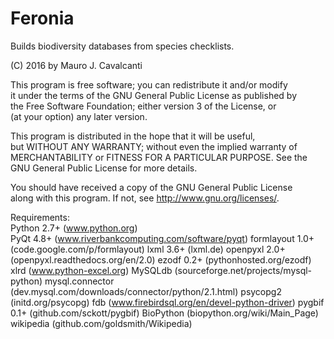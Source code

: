 # Feronia
Builds biodiversity databases from species checklists.

(C) 2016 by Mauro J. Cavalcanti                     
                                                                               
This program is free software; you can redistribute it and/or modify         
it under the terms of the GNU General Public License as published by         
the Free Software Foundation; either version 3 of the License, or            
(at your option) any later version.                                          
                                                                               
This program is distributed in the hope that it will be useful,              
but WITHOUT ANY WARRANTY; without even the implied warranty of               
MERCHANTABILITY or FITNESS FOR A PARTICULAR PURPOSE.  See the                 
GNU General Public License for more details.                                 
                                                                               
You should have received a copy of the GNU General Public License            
along with this program. If not, see <http://www.gnu.org/licenses/>.         
                                                                                      
Requirements:                                                                
    Python 2.7+ (www.python.org)                                               
    PyQt 4.8+ (www.riverbankcomputing.com/software/pyqt)
    formlayout 1.0+ (code.google.com/p/formlayout)
    lxml 3.6+ (lxml.de)
    openpyxl 2.0+ (openpyxl.readthedocs.org/en/2.0)
    ezodf 0.2+ (pythonhosted.org/ezodf)
    xlrd (www.python-excel.org)
    MySQLdb (sourceforge.net/projects/mysql-python)
    mysql.connector (dev.mysql.com/downloads/connector/python/2.1.html)
    psycopg2 (initd.org/psycopg)
    fdb (www.firebirdsql.org/en/devel-python-driver)
    pygbif 0.1+ (github.com/sckott/pygbif)
    BioPython (biopython.org/wiki/Main_Page)
    wikipedia (github.com/goldsmith/Wikipedia)

